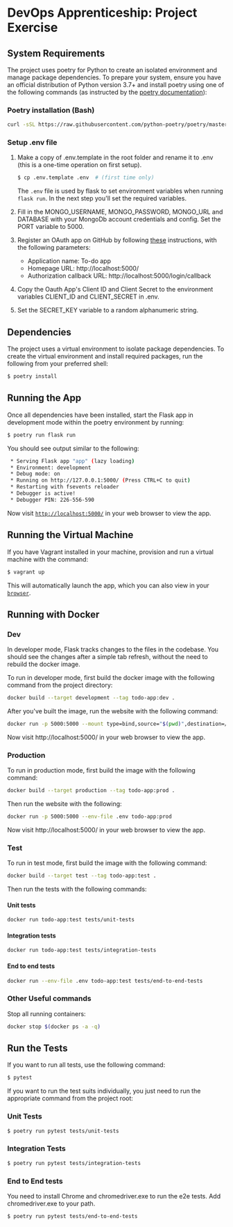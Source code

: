 # DevOps Apprenticeship: Project Exercise

## System Requirements

The project uses poetry for Python to create an isolated environment and manage package dependencies. To prepare your system, ensure you have an official distribution of Python version 3.7+ and install poetry using one of the following commands (as instructed by the [poetry documentation](https://python-poetry.org/docs/#system-requirements)):

### Poetry installation (Bash)
```bash
curl -sSL https://raw.githubusercontent.com/python-poetry/poetry/master/get-poetry.py | python
```
### Setup .env file
1. Make a copy of .env.template in the root folder and rename it to .env (this is a one-time operation on first setup).
    ```bash
    $ cp .env.template .env  # (first time only)
    ```
    The `.env` file is used by flask to set environment variables when running `flask run`. In the next step you'll set the required variables.

2. Fill in the MONGO_USERNAME, MONGO_PASSWORD, MONGO_URL and DATABASE with your MongoDb account credentials and config. Set the PORT variable to 5000.

3. Register an OAuth app on GitHub by following [these](https://docs.github.com/en/developers/apps/building-oauth-apps/creating-an-oauth-app) instructions, with the following parameters:
    * Application name: To-do app
    * Homepage URL: http://localhost:5000/
    * Authorization callback URL: http://localhost:5000/login/callback

4. Copy the Oauth App's Client ID and Client Secret to the environment variables CLIENT_ID and CLIENT_SECRET in .env.

5. Set the SECRET_KEY variable to a random alphanumeric string.

## Dependencies

The project uses a virtual environment to isolate package dependencies. To create the virtual environment and install required packages, run the following from your preferred shell:

```bash
$ poetry install
```

## Running the App

Once all dependencies have been installed, start the Flask app in development mode within the poetry environment by running:
```bash
$ poetry run flask run
```

You should see output similar to the following:
```bash
 * Serving Flask app "app" (lazy loading)
 * Environment: development
 * Debug mode: on
 * Running on http://127.0.0.1:5000/ (Press CTRL+C to quit)
 * Restarting with fsevents reloader
 * Debugger is active!
 * Debugger PIN: 226-556-590
```
Now visit [`http://localhost:5000/`](http://localhost:5000/) in your web browser to view the app.

## Running the Virtual Machine
If you have Vagrant installed in your machine, provision and run a virtual machine with the command:
```bash
$ vagrant up
```
This will automatically launch the app, which you can also view in your [`browser`](http://localhost:5000/).

## Running with Docker
### Dev
In developer mode, Flask tracks changes to the files in the codebase. You should see the changes after a simple tab refresh, without the need to rebuild the docker image.

To run in developer mode, first build the docker image with the following command from the project directory:
```bash
docker build --target development --tag todo-app:dev .
```
After you've built the image, run the website with the following command:
```bash
docker run -p 5000:5000 --mount type=bind,source="$(pwd)",destination=/todo-app todo-app:dev
```
Now visit http://localhost:5000/ in your web browser to view the app.
### Production
To run in production mode, first build the image with the following command:
```bash
docker build --target production --tag todo-app:prod .
```
Then run the website with the following:
```bash
docker run -p 5000:5000 --env-file .env todo-app:prod
```
Now visit http://localhost:5000/ in your web browser to view the app.
### Test
To run in test mode, first build the image with the following command:
```bash
docker build --target test --tag todo-app:test .
```
Then run the tests with the following commands:
#### Unit tests
```bash
docker run todo-app:test tests/unit-tests
```
#### Integration tests
```bash
docker run todo-app:test tests/integration-tests
```
#### End to end tests
```bash
docker run --env-file .env todo-app:test tests/end-to-end-tests
```
### Other Useful commands
Stop all running containers:
```bash
docker stop $(docker ps -a -q)
```
## Run the Tests
If you want to run all tests, use the following command: 
```bash
$ pytest
```

If you want to run the test suits individually, you just need to run the appropriate command from the project root:

### Unit Tests
```bash
$ poetry run pytest tests/unit-tests
```
### Integration Tests
```bash
$ poetry run pytest tests/integration-tests
```
### End to End tests
You need to install Chrome and chromedriver.exe to run the e2e tests. Add chromedriver.exe to your path.
```bash
$ poetry run pytest tests/end-to-end-tests
```

